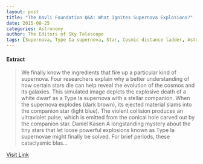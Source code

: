```yaml
---
layout: post
title: "The Kavli Foundation Q&A: What Ignites Supernova Explosions?"
date: 2015-08-25
categories: Astronomy
author: The Editors of Sky Telescope
tags: [Supernova, Type Ia supernova, Star, Cosmic distance ladder, Astronomy, Dark energy, White dwarf, Milky Way, Astrophysics, Universe, Binary star, Theory, Physics, Physical universe, Physical sciences, Outer space, Astronomical objects, Nature, Stars, Physical cosmology]
---
```





#### Extract
>We finally know the ingredients that fire up a particular kind of supernova. Four researchers explain why a better understanding of how certain stars die can help reveal the evolution of the cosmos and its galaxies.
This simulated image depicts the explosive death of a white dwarf as a Type Ia supernova with a stellar companion. When the supernova explodes (dark brown), its ejected material slams into the companion star (light blue). The violent collision produces an ultraviolet pulse, which is emitted from the conical hole carved out by the companion star. Daniel Kasen
A longstanding mystery about the tiny stars that let loose powerful explosions known as Type Ia supernovae might finally be solved. For brief periods, these cataclysmic blas...



[Visit Link](http://www.skyandtelescope.com/astronomy-resources/the-kavli-foundation-qa-what-ignites-supernova-explosions/)


